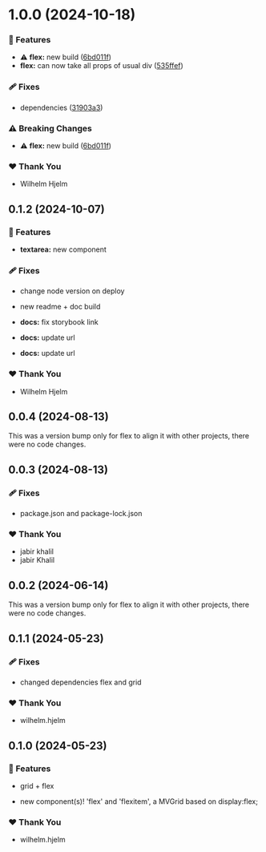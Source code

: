 # 1.0.0 (2024-10-18)

### 🚀 Features

- ⚠️  **flex:** new build ([6bd011f](https://github.com/migrationsverket/midas/commit/6bd011f))
- **flex:** can now take all props of usual div ([535ffef](https://github.com/migrationsverket/midas/commit/535ffef))

### 🩹 Fixes

- dependencies ([31903a3](https://github.com/migrationsverket/midas/commit/31903a3))

### ⚠️  Breaking Changes

- ⚠️  **flex:** new build ([6bd011f](https://github.com/migrationsverket/midas/commit/6bd011f))

### ❤️  Thank You

- Wilhelm Hjelm

## 0.1.2 (2024-10-07)


### 🚀 Features

- **textarea:** new component


### 🩹 Fixes

- change node version on deploy

- new readme + doc build

- **docs:** fix storybook link

- **docs:** update url

- **docs:** update url


### ❤️  Thank You

- Wilhelm Hjelm

## 0.0.4 (2024-08-13)

This was a version bump only for flex to align it with other projects, there were no code changes.

## 0.0.3 (2024-08-13)


### 🩹 Fixes

- package.json and package-lock.json


### ❤️  Thank You

- jabir khalil
- jabir Khalil

## 0.0.2 (2024-06-14)

This was a version bump only for flex to align it with other projects, there were no code changes.

## 0.1.1 (2024-05-23)

### 🩹 Fixes

- changed dependencies flex and grid

### ❤️ Thank You

- wilhelm.hjelm

## 0.1.0 (2024-05-23)

### 🚀 Features

- grid + flex

- new component(s)! 'flex' and 'flexitem', a MVGrid based on display:flex;

### ❤️ Thank You

- wilhelm.hjelm
